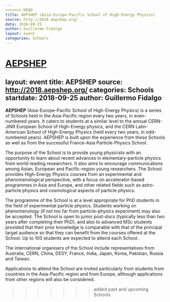 ```yaml
---
<<<<<<< HEAD
title: AEPSHEP (Asia-Europe-Pacific School of High-Energy Physics)
source: http://2018.aepshep.org/
date: 2018-09-25
author: Guillermo Fidalgo
layout: event
categories: Schools
---
```

[AEPSHEP](http://2018.aepshep.org/)
=======
layout: event
title: AEPSHEP
source: http://2018.aepshep.org/
categories: Schools
startdate: 2018-09-25
author: Guillermo Fidalgo
---

<!-- [AEPSHEP](AEPSHEP) -->
**AEPSHEP** (Asia-Europe-Pacific School of High-Energy Physics) is a series of Schools held in the Asia-Pacific region every two years, in even-numbered years. It caters to students at a similar level to the annual CERN-JINR European School of High-Energy physics, and the CERN Latin-American School of High-Energy Physics (held every two years, in odd-numbered years). AEPSHEP is built upon the experience from these Schools as well as from the successful France-Asia Particle-Physics School.

The purpose of the School is to provide young physicists with an opportunity to learn about recent advances in elementary-particle physics from world-leading researchers. It also aims to encourage communications among Asian, European and Pacific-region young researchers. The School provides High-Energy Physics courses from an experimental and phenomenological perspective, with a focus on accelerator-based programmes in Asia and Europe, and other related fields such as astro-particle physics and cosmological aspects of particle physics.

The programme of the School is at a level appropriate for PhD students in the field of experimental particle physics. Students working on phenomenology (if not too far from particle-physics experiment) may also be accepted. The School is open to junior post-docs (typically less than two years after completing their PhD), and also to advanced MSc students provided that their prior knowledge is comparable with that of the principal target audience so that they can benefit from the courses offered at the School. Up to 100 students are expected to attend each School.

The international organisers of the School include representatives from Australia, CERN, China, DESY, France, India, Japan, Korea, Pakistan, Russia and Taiwan.

Applications to attend the School are invited particularly from students from countries in the Asia-Pacific region and from Europe, although applications from other regions will also be considered.
<!--
[AEPSHEP]:[/assets/pdfs/AESHEP_Poster.pdf] -->
>>>>>>> added past and upcoming Schools
